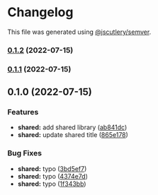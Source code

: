 # Changelog

This file was generated using [@jscutlery/semver](https://github.com/jscutlery/semver).

### [0.1.2](https://github.com/domirs/nx-test/compare/shared@0.1.1...shared@0.1.2) (2022-07-15)

### [0.1.1](https://github.com/domirs/nx-test/compare/shared@0.1.0...shared@0.1.1) (2022-07-15)

## 0.1.0 (2022-07-15)


### Features

* **shared:** add shared library ([ab841dc](https://github.com/domirs/nx-test/commit/ab841dcc7d11d01b9929690af8f86303cc8fc986))
* **shared:** update shared title ([865e178](https://github.com/domirs/nx-test/commit/865e1784f0bd0209e9eda6107481944c3c363323))


### Bug Fixes

* **shared:** typo ([3bd5ef7](https://github.com/domirs/nx-test/commit/3bd5ef76b4d657298a6a659ad33adbf77882dec4))
* **shared:** typo ([4374e7d](https://github.com/domirs/nx-test/commit/4374e7d66f31a2b2b72bce7957c9f01ee777ead7))
* **shared:** typo ([1f343bb](https://github.com/domirs/nx-test/commit/1f343bb7978748015cdc51a975caa4efb30ec892))
